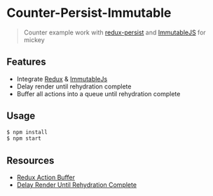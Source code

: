 # Counter-Persist-Immutable

> Counter example work with [redux-persist](https://github.com/rt2zz/redux-persist) and [ImmutableJS](https://github.com/facebook/immutable-js/) for mickey

## Features

- Integrate [Redux](https://github.com/rackt/redux) & [ImmutableJs](https://facebook.github.io/immutable-js/)
- Delay render until rehydration complete
- Buffer all actions into a queue until rehydration complete


## Usage

```bash
$ npm install
$ npm start
```

## Resources

- [Redux Action Buffer](https://github.com/rt2zz/redux-action-buffer#redux-persist-example)
- [Delay Render Until Rehydration Complete](https://github.com/rt2zz/redux-persist/blob/master/docs/recipes.md#delay-render-until-rehydration-complete)
